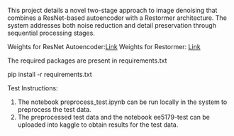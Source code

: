 This project details a novel two-stage approach to image denoising that combines a ResNet-based autoencoder with a Restormer architecture. The system addresses both noise reduction and detail preservation through sequential processing stages.

Weights for ResNet Autoencoder:[Link](https://drive.google.com/file/d/1Tl9l_TPK0kS-Dmlxy5nMG-oambSR2--y/view?usp=drive_link)
Weights for Restormer: [Link](https://drive.google.com/file/d/1ZURmMIBmZ2Uj-QZx2sStDAQ1E4x_jAUR/view?usp=drive_link)

The required packages are present in requirements.txt

pip install -r requirements.txt


Test Instructions:
1. The notebook preprocess_test.ipynb can be run locally in the system to preprocess the test data.
2. The preprocessed test data and the notebook ee5179-test can be uploaded into kaggle to obtain results for the test data.
   
